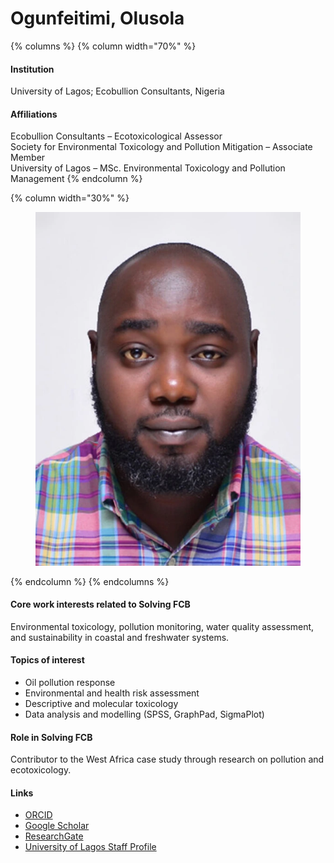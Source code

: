 # Ogunfeitimi, Olusola

{% columns %}
{% column width="70%" %}
#### Institution

University of Lagos; Ecobullion Consultants, Nigeria

#### Affiliations

Ecobullion Consultants – Ecotoxicological Assessor\
Society for Environmental Toxicology and Pollution Mitigation – Associate Member\
University of Lagos – MSc. Environmental Toxicology and Pollution Management
{% endcolumn %}

{% column width="30%" %}
<figure><img src="https://raw.githubusercontent.com/Solving-FCB/docs/refs/heads/main/.img/ogunfeitimi-o.webp" alt=""></figure>
{% endcolumn %}
{% endcolumns %}

#### Core work interests related to Solving FCB

Environmental toxicology, pollution monitoring, water quality assessment, and sustainability in coastal and freshwater systems.

#### Topics of interest

* Oil pollution response
* Environmental and health risk assessment
* Descriptive and molecular toxicology
* Data analysis and modelling (SPSS, GraphPad, SigmaPlot)

#### Role in Solving FCB

Contributor to the West Africa case study through research on pollution and ecotoxicology.

#### Links

* [ORCID](https://orcid.org/0000-0002-5087-1272)
* [Google Scholar](https://scholar.google.com/citations?user=UhRSDTIAAAAJ\&hl=en\&oi=ao)
* [ResearchGate](https://www.researchgate.net/profile/Olusola-Ogunfeitimi)
* [University of Lagos Staff Profile](https://unilag.edu.ng/?our-staff=ogunfeitimi-olusola-ayoola)
